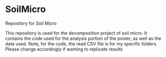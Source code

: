 # SoilMicro
Repository for Soil Micro

This repository is used for the decomposition project of soil micro. It contains the code used for the analysis portion of the poster, as well as the data used. Note, for the code, the read CSV file is for my specific folders. Please change accordingly if wanting to replicate results
